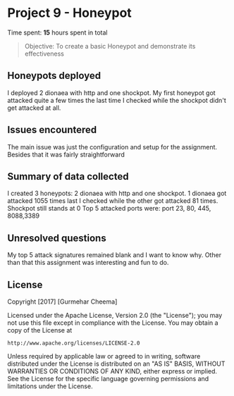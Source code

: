 # Project 9 - Honeypot

Time spent: **15** hours spent in total


> Objective: To create a basic Honeypot and demonstrate its effectiveness

## Honeypots deployed
I deployed 2 dionaea with http and one shockpot. My first honeypot got attacked quite a few times
 the last time I checked while the shockpot didn't get attacked at all.

## Issues encountered
The main issue was just the configuration and setup for the assignment. Besides that
it was fairly straightforward

## Summary of data collected
I created 3 honeypots: 2 dionaea with http and one shockpot.
1 dionaea got attacked 1055 times last I checked while the other got attacked 81 times.
Shockpot still stands at 0
Top 5 attacked ports were: port 23, 80, 445, 8088,3389

## Unresolved questions
My top 5 attack signatures remained blank and I want to know why.
Other than that this assignment was interesting and fun to do.

## License

Copyright [2017] [Gurmehar Cheema]

Licensed under the Apache License, Version 2.0 (the "License");
you may not use this file except in compliance with the License.
You may obtain a copy of the License at

    http://www.apache.org/licenses/LICENSE-2.0

Unless required by applicable law or agreed to in writing, software
distributed under the License is distributed on an "AS IS" BASIS,
WITHOUT WARRANTIES OR CONDITIONS OF ANY KIND, either express or implied.
See the License for the specific language governing permissions and
limitations under the License.
